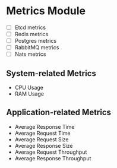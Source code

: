 # Metrics Module

- [ ] Etcd metrics
- [ ] Redis metrics
- [ ] Postgres metrics
- [ ] RabbitMQ metrics
- [ ] Nats metrics

## System-related Metrics

- CPU Usage
- RAM Usage

## Application-related Metrics

- Average Response Time
- Average Request Time
- Average Request Size
- Average Response Size
- Average Request Throughput
- Average Response Throughput